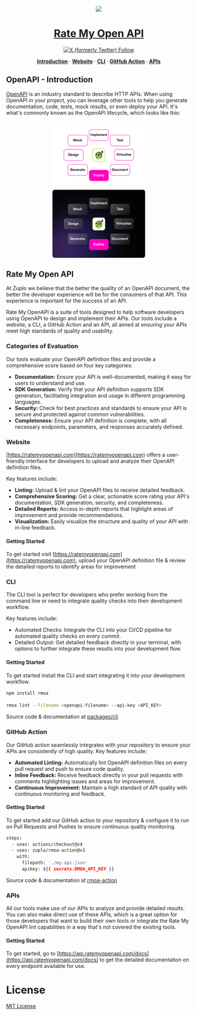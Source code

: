 <p align="center">
  <a href="https://ratemyopenapi.com/">
    <img src="https://cdn.zuplo.com/static/logos/logo.svg" height="50">
    <h1 align="center">Rate My Open API</h1>
  </a>
</p>

<div align="center">
  <a href="https://twitter.com/zuplo">
    <img alt="X (formerly Twitter) Follow" src="https://img.shields.io/twitter/follow/zuplo">
  </a>
  <p align="center">
    <a href="#openapi---introduction"><strong>Introduction</strong></a> · 
    <a href="#website"><strong>Website</strong></a> · 
    <a href="#cli"><strong>CLI</strong></a> · 
    <a href="#github-action"><strong>GitHub Action</strong></a> · 
    <a href="#apis"><strong>APIs</strong></a>
  </p>
</div>

## OpenAPI - Introduction

[OpenAPI](https://www.openapis.org/) is an industry standard to describe HTTP
APIs. When using OpenAPI in your project, you can leverage other tools to help
you generate documentation, code, tests, mock results, or even deploy your API.
It's what's commonly known as the OpenAPI lifecycle, which looks like this:

<div align="center">
<img style="width:50%" src="assets/openapi-lifecycle-light.png#gh-light-mode-only" />
  <img style="width:50%" src="assets/openapi-lifecycle-dark.png#gh-dark-mode-only" />
</div>

## Rate My Open API

At Zuplo we believe that the better the quality of an OpenAPI document, the
better the developer experience will be for the consumers of that API. This
experience is important for the success of an API.

Rate My OpenAPI is a suite of tools designed to help software developers using
OpenAPI to design and implement their APIs. Our tools include a website, a CLI,
a GitHub Action and an API, all aimed at ensuring your APIs meet high standards
of quality and usability.

### Categories of Evaluation

Our tools evaluate your OpenAPI definition files and provide a comprehensive
score based on four key categories:

- <b>Documentation:</b> Ensure your API is well-documented, making it easy for
  users to understand and use.
- <b>SDK Generation:</b> Verify that your API definition supports SDK
  generation, facilitating integration and usage in different programming
  languages.
- <b>Security:</b> Check for best practices and standards to ensure your API is
  secure and protected against common vulnerabilities.
- <b>Completeness:</b> Ensure your API definition is complete, with all
  necessary endpoints, parameters, and responses accurately defined.

### Website

[https://ratemyopenapi.com](https://ratemyopenapi.com) offers a user-friendly
interface for developers to upload and analyze their OpenAPI definition files.

Key features include:

- <b>Linting:</b> Upload & lint your OpenAPI files to receive detailed feedback.
- <b>Comprehensive Scoring:</b> Get a clear, actionable score rating your API's
  documentation, SDK generation, security, and completeness.
- <b>Detailed Reports:</b> Access in-depth reports that highlight areas of
  improvement and provide recommendations.
- <b>Visualization:</b> Easily visualize the structure and quality of your API
  with in-line feedback.

#### Getting Started

To get started visit [https://ratemyopenapi.com](https://ratemyopenapi.com),
upload your OpenAPI definition file & review the detailed reports to identify
areas for improvement

### CLI

The CLI tool is perfect for developers who prefer working from the command line
or need to integrate quality checks into their development workflow.

Key features include:

- Automated Checks: Integrate the CLI into your CI/CD pipeline for automated
  quality checks on every commit.
- Detailed Output: Get detailed feedback directly in your terminal, with options
  to further integrate these results into your development flow.

#### Getting Started

To get started install the CLI and start integrating it into your development
workflow.

```bash
npm install rmoa

rmoa lint --filename <openapi-filename> --api-key <API_KEY>
```

Source code & documentation at [packages/cli](/packages/cli/README.md)

### GitHub Action

Our GitHub action seamlessly integrates with your repository to ensure your APIs
are consistently of high quality. Key features include:

- <b>Automated Linting:</b> Automatically lint OpenAPI definition files on every
  pull request and push to ensure code quality.
- <b>Inline Feedback:</b> Receive feedback directly in your pull requests with
  comments highlighting issues and areas for improvement.
- <b>Continuous Improvement:</b> Maintain a high standard of API quality with
  continuous monitoring and feedback.

#### Getting Started

To get started add our GitHub action to your repository & configure it to run on
Pull Requests and Pushes to ensure continuous quality monitoring.

```bash
steps:
  - uses: actions/checkout@v4
  - uses: zuplo/rmoa-action@v1
    with:
      filepath: './my-api.json'
      apikey: ${{ secrets.RMOA_API_KEY }}
```

Source code & documentation at
[rmoa-action](https://github.com/zuplo/rmoa-action)

### APIs

All our tools make use of our APIs to analyze and provide detailed results. You
can also make direct use of these APIs, which is a great option for those
developers that want to build their own tools or integrate the Rate My OpenAPI
lint capabilities in a way that's not covered the existing tools.

#### Getting Started

To get started, go to
[https://api.ratemyopenapi.com/docs](https://api.ratemyopenapi.com/docs) to get
the detailed documentation on every endpoint available for use.

# License

[MIT License](./LICENSE)
